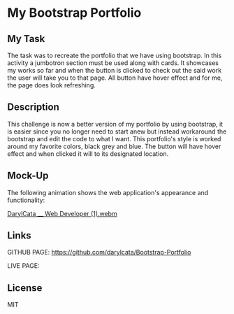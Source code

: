 # My Bootstrap Portfolio

## My Task

The task was to recreate the portfolio that we have using bootstrap. In this activity a jumbotron section must be used along with cards. It showcases my works so far and when the button is clicked to check out the said work the user will take you to that page. All button have hover effect and for me, the page does look refreshing.


##  Description

This challenge is now a better version of my portfolio by using bootstrap, it is easier since you no longer need to start anew but instead workaround the bootstrap and edit the code to what I want. This portfolio's style is worked around my favorite colors, black grey and blue. The button will have hover effect and when clicked it will to its designated location.

## Mock-Up

The following animation shows the web application's appearance and functionality:

[DarylCata __ Web Developer (1).webm](https://user-images.githubusercontent.com/117319952/214194847-e1a9ab66-4671-47cb-a41b-d9801a421770.webm)


## Links

GITHUB PAGE: https://github.com/darylcata/Bootstrap-Portfolio

LIVE PAGE: 

## License

MIT


